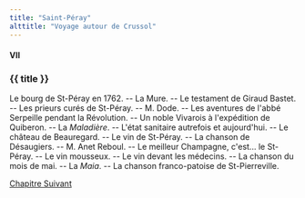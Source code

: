 ```yaml
---
title: "Saint-Péray"
alttitle: "Voyage autour de Crussol"
---
```


#### VII

### {{ title }}

<div class="tltr">

Le bourg de St-Péray en 1762. -- La Mure. -- Le testament de Giraud Bastet. --
Les prieurs curés de St-Péray. -- M. Dode. -- Les aventures de l'abbé Serpeille
pendant la Révolution. -- Un noble Vivarois à l'expédition de Quiberon. -- La
_Maladière_. -- L'état sanitaire autrefois et aujourd'hui. -- Le château de
Beauregard. -- Le vin de St-Péray. -- La chanson de Désaugiers. -- M. Anet
Reboul. -- Le meilleur Champagne, c'est... le St-Péray. -- Le vin mousseux. --
Le vin devant les médecins. -- La chanson du mois de mai. -- La _Maia_. -- La
chanson franco-patoise de St-Pierreville.

</div>

<div id="next">

[Chapitre Suivant](08.html)

</div>
